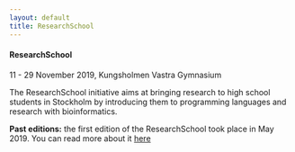 ```yaml
---
layout: default
title: ResearchSchool
---
```


#### ResearchSchool 
11 - 29 November 2019, Kungsholmen Vastra Gymnasium


The ResearchSchool initiative aims at bringing research to high school students in Stockholm by introducing them to programming languages and research with bioinformatics.


**Past editions:** the first edition of the ResearchSchool took place in May 2019. You can read more about it [here][1]




[1]: https://www.scilifelab.se/news/scilifelab-brings-research-to-school/